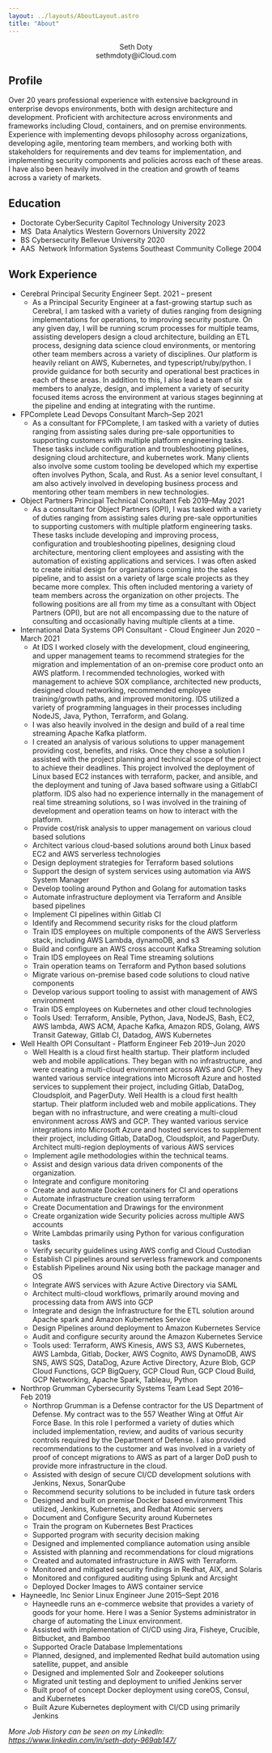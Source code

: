 ```yaml
---
layout: ../layouts/AboutLayout.astro
title: "About"
---
```


<span class="resume-heading-title">
    <div style="text-align: center;">                                    Seth Doty                                     </div>
    <div style="text-align: center;">                               sethmdoty@iCloud.com                               </div>
</span>

## Profile

Over 20 years professional experience with extensive background in enterprise devops environments, both with design architecture and development. Proficient with architecture across environments and frameworks including Cloud, containers, and on premise environments. Experience with implementing devops philosophy across organizations, developing agile, mentoring team members, and working both with stakeholders for requirements and dev teams for implementation, and implementing security components and policies across each of these areas. I have also been heavily involved in the creation and growth of teams across a variety of markets.

## Education

-   <span class="resume-entry-head">
    <span class="resume-entry-left">
    <span class="resume-entry-name">
    Doctorate CyberSecurity
    </span>
    <span class="resume-entry-title">
    Capitol Technology University
    </span>
    </span>
    <span class="resume-entry-right">
    <span class="resume-entry-date">
    2023
    </span>
    </span>
    </span>

-   <span class="resume-entry-head">
    <span class="resume-entry-left">
    <span class="resume-entry-name">
    MS  Data Analytics
    </span>
    <span class="resume-entry-title">
    Western Governors University
    </span>
    </span>
    <span class="resume-entry-right">
    <span class="resume-entry-date">
    2022
    </span>
    </span>
    </span>


-   <span class="resume-entry-head">
    <span class="resume-entry-left">
    <span class="resume-entry-name">
    BS Cybersecurity
    </span>
    <span class="resume-entry-title">
    Bellevue University
    </span>
    </span>
    <span class="resume-entry-right">
    <span class="resume-entry-date">
    2020
    </span>
    </span>
    </span>


-   <span class="resume-entry-head">
    <span class="resume-entry-left">
    <span class="resume-entry-name">
    AAS  Network Information Systems
    </span>
    <span class="resume-entry-title">
    Southeast Community College
    </span>
    </span>
    <span class="resume-entry-right">
    <span class="resume-entry-date">
    2004
    </span>
    </span>
    </span>




## Work Experience

-   <span class="resume-entry-head">
    <span class="resume-entry-left">
    <span class="resume-entry-name">
    Cerebral
    </span>
    <span class="resume-entry-title">
    Principal Security Engineer
    </span>
    </span>
    <span class="resume-entry-right">
    <span class="resume-entry-date">
    Sept. 2021 – present
    </span>
    </span>
    </span>

    - As a Principal Security Engineer at a fast-growing startup such as Cerebral, I am tasked with a variety of duties ranging from designing implementations for operations, to improving security posture. On any given day, I will be running scrum processes for multiple teams, assisting developers design a cloud architecture, building an ETL process, designing data science cloud environments, or mentoring other team members across a variety of disciplines. Our platform is heavily reliant on AWS, Kubernetes, and typescript/ruby/python. I provide guidance for both security and operational best practices in each of these areas. In addition to this, I also lead a team of six members to analyze, design, and implement a variety of security focused items across the environment at various stages beginning at the pipeline and ending at integrating with the runtime.

-   <span class="resume-entry-head">
    <span class="resume-entry-left">
    <span class="resume-entry-name">
    FPComplete
    </span>
    <span class="resume-entry-title">
    Lead Devops Consultant
    </span>
    </span>
    <span class="resume-entry-right">
    <span class="resume-entry-date">
    March–Sep 2021
    </span>
    </span>
    </span>

    - As a consultant for FPComplete, I am tasked with a variety of duties ranging from assisting sales during pre-sale opportunities to supporting customers with multiple platform engineering tasks.  These tasks include configuration and troubleshooting pipelines, designing cloud architecture, and kubernetes work. Many clients also involve some custom tooling be developed which my expertise often involves Python, Scala, and Rust. As a senior level consultant, I am also actively involved in developing business process and mentoring other team members in new technologies.

-   <span class="resume-entry-head">
    <span class="resume-entry-left">
    <span class="resume-entry-name">
    Object Partners
    </span>
    <span class="resume-entry-title">
    Principal Technical Consultant
    </span>
    </span>
    <span class="resume-entry-right">
    <span class="resume-entry-date">
    Feb 2019–May 2021
    </span>
    </span>
    </span>

    - As a consultant for Object Partners (OPI), I was tasked with a variety of duties ranging from assisting sales during pre-sale opportunities to supporting customers with multiple platform engineering tasks.  These tasks include developing and improving process, configuration and troubleshooting pipelines, designing cloud architecture, mentoring client employees and assisting with the automation of existing applications and services. I was often asked to create initial design for organizations coming into the sales pipeline, and to assist on a variety of large scale projects as they became more complex. This often included mentoring a variety of team members across the organization on other projects. The following positions are all from my time as a consultant with Object Partners (OPI), but are not all encompassing due to the nature of consulting and occasionally having multiple clients at a time.

-   <span class="resume-entry-head">
    <span class="resume-entry-left">
    <span class="resume-entry-name">
    International Data Systems
    </span>
    <span class="resume-entry-title">
    OPI Consultant - Cloud Engineer
    </span>
    </span>
    <span class="resume-entry-right">
    <span class="resume-entry-date">
    Jun 2020 – March 2021
    </span>
    </span>
    </span>

    - At IDS I worked closely with the development, cloud engineering, and upper management teams to recommend strategies for the migration and implementation of an on-premise core product onto an AWS platform.  I recommended technologies, worked with management to achieve SOX compliance, architected new products, designed cloud networking, recommended employee training/growth paths, and improved monitoring.  IDS utilized a variety of programming languages in their processes including NodeJS, Java, Python, Terraform, and Golang.
    - I was also heavily involved in the design and build of a real time streaming Apache Kafka platform.
    - I created an analysis of various solutions to upper management providing cost, benefits, and risks. Once they chose a solution I assisted with the project planning and technical scope of the project to achieve their deadlines. This project involved the deployment of Linux based EC2 instances with terraform, packer, and ansible, and the deployment and tuning of Java based software using a GitlabCI platform.  IDS also had no experience internally in the management of real time streaming solutions, so I was involved in the training of development and operation teams on how to interact with the platform.
    - Provide cost/risk analysis to upper management on various cloud based solutions
    - Architect various cloud-based solutions around both Linux based EC2 and AWS serverless technologies
    - Design deployment strategies for Terraform based solutions
    - Support the design of system services using automation via AWS System Manager
    - Develop tooling around Python and Golang for automation tasks
    - Automate infrastructure deployment via Terraform and Ansible based pipelines
    - Implement CI pipelines within Gitlab CI
    - Identify and Recommend security risks for the cloud platform
    - Train IDS employees on multiple components of the AWS Serverless stack, including AWS Lambda, dynamoDB, and s3
    - Build and configure an AWS cross account Kafka Streaming solution
    - Train IDS employees on Real Time streaming solutions
    - Train operation teams on Terraform and Python based solutions
    - Migrate various on-premise based code solutions to cloud native components
    - Develop various support tooling to assist with management of AWS environment
    - Train IDS employees on Kubernetes and other cloud technologies
    - Tools Used: Terraform, Ansible, Python, Java, NodeJS, Bash, EC2, AWS lambda, AWS ACM, Apache Kafka, Amazon RDS, Golang, AWS Transit Gateway, Gitlab CI, Datadog, AWS Kubernetes

-   <span class="resume-entry-head">
    <span class="resume-entry-left">
    <span class="resume-entry-name">
    Well Health
    </span>
    <span class="resume-entry-title">
    OPI Consultant - Platform Engineer
    </span>
    </span>
    <span class="resume-entry-right">
    <span class="resume-entry-date">
    Feb 2019–Jun 2020
    </span>
    </span>
    </span>

    - Well Health is a cloud first health startup. Their platform included web and mobile applications.  They began with no infrastructure, and were creating a multi-cloud environment across AWS and GCP.  They wanted various service integrations into Microsoft Azure and hosted services to supplement their project, including Gitlab, DataDog, Cloudsploit, and PagerDuty. Well Health is a cloud first health startup. Their platform included web and mobile applications.  They began with no infrastructure, and were creating a multi-cloud environment across AWS and GCP.  They wanted various service integrations into Microsoft Azure and hosted services to supplement their project, including Gitlab, DataDog, Cloudsploit, and PagerDuty. Architect multi-region deployments of various AWS services
    - Implement agile methodologies within the technical teams.
    - Assist and design various data driven components of the organization.
    - Integrate and configure monitoring
    - Create and automate Docker containers for CI and operations
    - Automate infrastructure creation using terraform
    - Create Documentation and Drawings for the environment
    - Create organization wide Security policies across multiple AWS accounts
    - Write Lambdas primarily using Python for various configuration tasks
    - Verify security guidelines using AWS config and Cloud Custodian
    - Establish CI pipelines around serverless framework and components
    - Establish Pipelines around Nix using both the package manager and OS
    - Integrate AWS services with Azure Active Directory via SAML
    - Architect multi-cloud workflows, primarily around moving and processing data from AWS into GCP
    - Integrate and design the Infrastructure for the ETL solution around Apache spark and Amazon Kubernetes Service
    - Design Pipelines around deployment to Amazon Kubernetes Service
    - Audit and configure security around the Amazon Kubernetes Service
    - Tools used: Terraform, AWS Kinesis, AWS S3, AWS Kubernetes, AWS Lambda, Gitlab, Docker, AWS Cognito, AWS DynamoDB, AWS SNS, AWS SQS, DataDog, Azure Active Directory, Azure Blob, GCP Cloud Functions, GCP BigQuery, GCP Cloud Run, GCP Cloud Build, GCP Networking, Apache Spark, Tableau, Python

-   <span class="resume-entry-head">
    <span class="resume-entry-left">
    <span class="resume-entry-name">
    Northrop Grumman
    </span>
    <span class="resume-entry-title">
    Cybersecurity Systems Team Lead
    </span>
    </span>
    <span class="resume-entry-right">
    <span class="resume-entry-date">
    Sept 2016–Feb 2019
    </span>
    </span>
    </span>

    - Northrop Grumman is a Defense contractor for the US Department of Defense.  My contract was to the 557 Weather Wing at Offut Air Force Base.  In this role I performed a variety of duties which included implementation, review, and audits of various security controls required by the Department of Defense.  I also provided recommendations to the customer and was involved in a variety of proof of concept migrations to AWS as part of a larger DoD push to provide more infrastructure in the cloud.
    - Assisted with design of secure CI/CD development solutions with Jenkins, Nexus, SonarQube
    - Recommend security solutions to be included in future task orders
    - Designed and built on premise Docker based environment  This utilized, Jenkins, Kubernetes, and Redhat Atomic servers
    - Document and Configure Security around Kubernetes
    - Train the program on Kubernetes Best Practices
    - Supported program with security decision making
    - Designed and implemented compliance automation using ansible
    - Assisted with planning and recommendations for cloud migrations
    - Created and automated infrastructure in AWS with Terraform.
    - Monitored and mitigated security findings in Redhat, AIX, and Solaris
    - Monitored and configured auditing using Splunk and Arcsight
    - Deployed Docker Images to AWS container service

-   <span class="resume-entry-head">
    <span class="resume-entry-left">
    <span class="resume-entry-name">
    Hayneedle, Inc
    </span>
    <span class="resume-entry-title">
    Senior Linux Engineer
    </span>
    </span>
    <span class="resume-entry-right">
    <span class="resume-entry-date">
    June 2015–Sept 2016
    </span>
    </span>
    </span>

    - Hayneedle runs an e-commerce website that provides a variety of goods for your home.  Here I was a Senior Systems administrator in charge of automating the Linux environment.
    - Assisted with implementation of CI/CD using Jira, Fisheye, Crucible, Bitbucket, and Bamboo
    - Supported Oracle Database Implementations
    - Planned, designed, and implemented Redhat build automation using satellite, puppet, and ansible
    - Designed and implemented Solr and Zookeeper solutions
    - Migrated unit testing and deployment to unified Jenkins server
    - Built proof of concept Docker deployment using coreOS, Consul, and Kubernetes
    - Built Azure Kubernetes deployment with CI/CD using primarily Jenkins



_More Job History can be seen on my LinkedIn_: _<https://www.linkedin.com/in/seth-doty-969ab147/>_